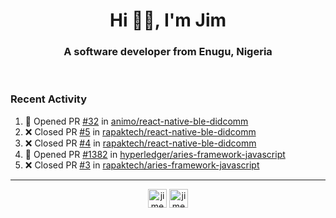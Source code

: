<h1 align="center">Hi 👋🏾, I'm Jim</h1>
<h3 align="center">A software developer from Enugu, Nigeria</h3>
<br/>
<!-- https://github.com/rahuldkjain/github-profile-readme-generator --!>

<!--  <p align="left"><img src="https://github-readme-stats.vercel.app/api?username=rapaktech&show_icons=true&count_private=true&" alt="rapaktech" /></p> --!>

<!--
Github language stats
<p align="left"><img src="https://github-readme-stats.vercel.app/api/top-langs/?username=rapaktech&layout=compact" alt="rapaktech" /><p>
-->

<!-- Codestats language stats -->
<!-- <p align="left"><img src="https://codestats-readme.vercel.app/api/top-langs/?username=rapaktech&layout=compact&language_count=12" alt="rapaktech" /><p>    --!>
  
<h3>Recent Activity</h3>

<!--START_SECTION:activity-->
1. 💪 Opened PR [#32](https://github.com/animo/react-native-ble-didcomm/pull/32) in [animo/react-native-ble-didcomm](https://github.com/animo/react-native-ble-didcomm)
2. ❌ Closed PR [#5](https://github.com/rapaktech/react-native-ble-didcomm/pull/5) in [rapaktech/react-native-ble-didcomm](https://github.com/rapaktech/react-native-ble-didcomm)
3. ❌ Closed PR [#4](https://github.com/rapaktech/react-native-ble-didcomm/pull/4) in [rapaktech/react-native-ble-didcomm](https://github.com/rapaktech/react-native-ble-didcomm)
4. 💪 Opened PR [#1382](https://github.com/hyperledger/aries-framework-javascript/pull/1382) in [hyperledger/aries-framework-javascript](https://github.com/hyperledger/aries-framework-javascript)
5. ❌ Closed PR [#3](https://github.com/rapaktech/aries-framework-javascript/pull/3) in [rapaktech/aries-framework-javascript](https://github.com/rapaktech/aries-framework-javascript)
<!--END_SECTION:activity-->

---

<p align="center">
<a href="https://twitter.com/jimezesinachi" target="blank"><img align="center" src="https://cdn.jsdelivr.net/npm/simple-icons@3.0.1/icons/twitter.svg" alt="jimezesinachi" height="30" width="30" /></a>
<a href="https://linkedin.com/in/jimezesinachi" target="blank"><img align="center" src="https://cdn.jsdelivr.net/npm/simple-icons@3.0.1/icons/linkedin.svg" alt="jimezesinachi" height="30" width="30" /></a>
</p>
